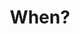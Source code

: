 ---
slug: "/5ws/when"
parentSlug: "/5ws"
title: "When?"
description: "is Goldlabel?"
icon: "when"
image: "/webp/goldlabel/era.webp"
keywords: "Who, What, When, Where, Why, How,"
order: 303
---